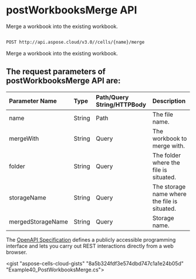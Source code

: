 # **postWorkbooksMerge API**

Merge a workbook into the existing workbook. 

```bash

POST http://api.aspose.cloud/v3.0//cells/{name}/merge

```
Merge a workbook into the existing workbook.

## The request parameters of **postWorkbooksMerge** API are: 

| Parameter Name | Type | Path/Query String/HTTPBody | Description | 
| :- | :- | :- |:- | 
|name|String|Path|The file name.|
|mergeWith|String|Query|The workbook to merge with.|
|folder|String|Query|The folder where the file is situated.|
|storageName|String|Query|The storage name where the file is situated.|
|mergedStorageName|String|Query|Storage name.|


The [OpenAPI Specification](https://reference.aspose.cloud/cells/#/WorkbookController/PostWorkbooksMerge) defines a publicly accessible programming interface and lets you carry out REST interactions directly from a web browser.

<gist "aspose-cells-cloud-gists" "8a5b324fdf3e574dbd747c1a1e24b05d" "Example40_PostWorkbooksMerge.cs">

